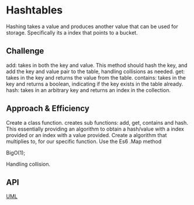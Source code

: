 # Hashtables
<!-- Short summary or background information -->
Hashing takes a value and produces another value that can be used for storage. Specifically its a index that points to a bucket. 
## Challenge
<!-- Description of the challenge -->
add: takes in both the key and value. This method should hash the key, and add the key and value pair to the table, handling collisions as needed.
get: takes in the key and returns the value from the table.
contains: takes in the key and returns a boolean, indicating if the key exists in the table already.
hash: takes in an arbitrary key and returns an index in the collection.

## Approach & Efficiency
<!-- What approach did you take? Why? What is the Big O space/time for this approach? -->
Create a class function. 
creates sub functions: add, get, contains and hash. 
This essentially providing an algorithm to obtain a hash/value with a index provided or an index with a value provided. 
Create a algorithm that multiplies to, for our specific function. 
Use the Es6 .Map method


BigO(1);

Handling collision. 
## API

[UML](./uml/uml.jpeg)